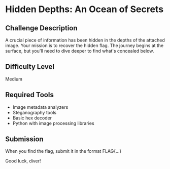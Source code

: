 # Hidden Depths: An Ocean of Secrets

## Challenge Description
A crucial piece of information has been hidden in the depths of the attached image. Your mission is to recover the hidden flag. The journey begins at the surface, but you'll need to dive deeper to find what's concealed below.

## Difficulty Level
Medium

## Required Tools
- Image metadata analyzers
- Steganography tools
- Basic hex decoder
- Python with image processing libraries

## Submission
When you find the flag, submit it in the format FLAG{...}

Good luck, diver!

